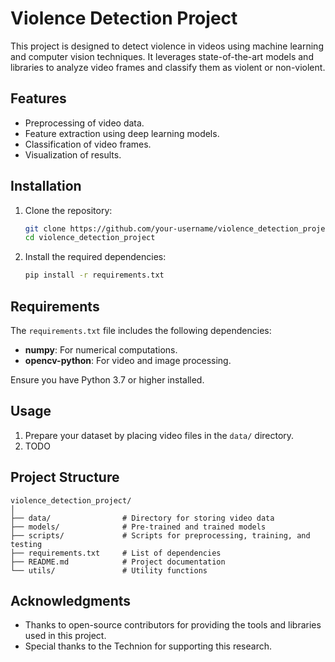 # Violence Detection Project

This project is designed to detect violence in videos using machine learning and computer vision techniques. It leverages state-of-the-art models and libraries to analyze video frames and classify them as violent or non-violent.

## Features
- Preprocessing of video data.
- Feature extraction using deep learning models.
- Classification of video frames.
- Visualization of results.

## Installation

1. Clone the repository:
    ```bash
    git clone https://github.com/your-username/violence_detection_project.git
    cd violence_detection_project
    ```

2. Install the required dependencies:
    ```bash
    pip install -r requirements.txt
    ```

## Requirements

The `requirements.txt` file includes the following dependencies:
- **numpy**: For numerical computations.
- **opencv-python**: For video and image processing.

Ensure you have Python 3.7 or higher installed.

## Usage

1. Prepare your dataset by placing video files in the `data/` directory.
2. TODO
## Project Structure

```
violence_detection_project/
│
├── data/                # Directory for storing video data
├── models/              # Pre-trained and trained models
├── scripts/             # Scripts for preprocessing, training, and testing
├── requirements.txt     # List of dependencies
├── README.md            # Project documentation
└── utils/               # Utility functions
```


## Acknowledgments

- Thanks to open-source contributors for providing the tools and libraries used in this project.
- Special thanks to the Technion for supporting this research.
